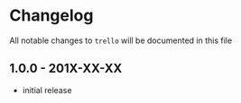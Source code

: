 # Changelog

All notable changes to `trello` will be documented in this file

## 1.0.0 - 201X-XX-XX

- initial release
